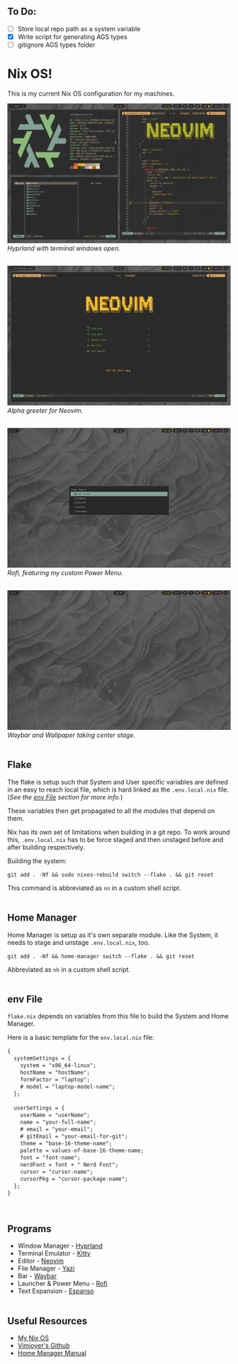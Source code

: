 ## To Do:

- [ ] Store local repo path as a system variable
- [x] Write script for generating AGS types
- [ ] gitignore AGS types folder

# Nix OS!

This is my current Nix OS configuration for my machines.

![Hyprland](/themes/gruvbox-dark-medium/screenshots/2024-07-04-202851_hyprshot.png)
_Hyprland with terminal windows open._<br><br>

![Neovim](/themes/gruvbox-dark-medium/screenshots/2024-07-04-202316_hyprshot.png)
_Alpha greeter for Neovim._<br><br>

![Rofi](/themes/gruvbox-dark-medium/screenshots/2024-07-04-203352_hyprshot.png)
_Rofi, featuring my custom Power Menu._<br><br>

![Wallpaper](/themes/gruvbox-dark-medium/screenshots/2024-07-04-202945_hyprshot.png)
_Waybar and Wallpaper taking center stage._<br><br>

## Flake

The flake is setup such that System and User specific variables are defined in an easy to reach local file, which is hard linked as the `.env.local.nix` file. (_See the [env File](#env-file) section for more info._)

These variables then get propagated to all the modules that depend on them.

Nix has its own set of limitations when building in a git repo. To work around this, `.env.local.nix` has to be force staged and then unstaged before and after building respectively.

Building the system:

```
git add . -Nf && sudo nixos-rebuild switch --flake . && git reset
```

This command is abbreviated as `nn` in a custom shell script.<br><br>

## Home Manager

Home Manager is setup as it's own separate module. Like the System, it needs to stage and unstage `.env.local.nix`, too.

```
git add . -Nf && home-manager switch --flake . && git reset
```

Abbreviated as `nh` in a custom shell script.<br><br>

## env File

`flake.nix` depends on variables from this file to build the System and Home Manager.

Here is a basic template for the `env.local.nix` file:

```
{
  systemSettings = {
    system = "x86_64-linux";
    hostName = "hostName";
    formFactor = "laptop";
    # model = "laptop-model-name";
  };

  userSettings = {
    userName = "userName";
    name = "your-full-name";
    # email = "your-email";
    # gitEmail = "your-email-for-git";
    theme = "base-16-theme-name";
    palette = values-of-base-16-theme-name;
    font = "font-name";
    nerdFont = font + " Nerd Font";
    cursor = "cursor-name";
    cursorPkg = "cursor-package-name";
  };
}
```

<br>

## Programs

- Window Manager - [Hyprland](https://hyprland.org/)
- Terminal Emulator - [Kitty](https://sw.kovidgoyal.net/kitty/)
- Editor - [Neovim](https://neovim.io/)
- File Manager - [Yazi](https://yazi-rs.github.io/)
- Bar - [Waybar](https://github.com/Alexays/Waybar)
- Launcher & Power Menu - [Rofi](https://davatorium.github.io/rofi/)
- Text Expansion - [Espanso](https://espanso.org/)<br><br>

## Useful Resources

- [My Nix OS](https://mynixos.com/)
- [Vimjoyer's Github](https://github.com/vimjoyer)
- [Home Manager Manual](https://nix-community.github.io/home-manager/)

